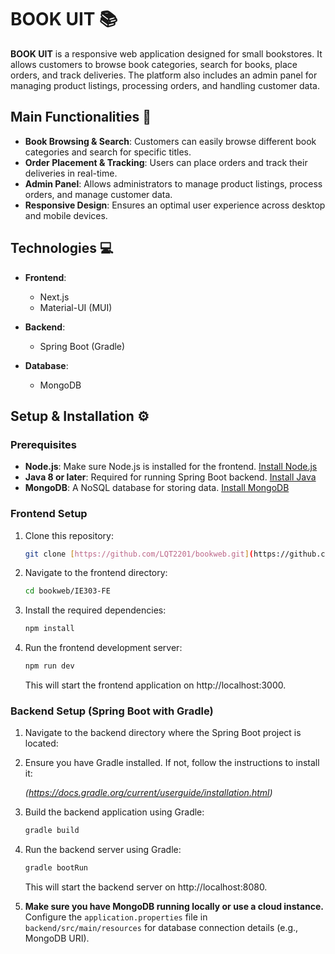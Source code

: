 # BOOK UIT 📚

**BOOK UIT** is a responsive web application designed for small bookstores. It allows customers to browse book categories, search for books, place orders, and track deliveries. The platform also includes an admin panel for managing product listings, processing orders, and handling customer data.

## Main Functionalities 🚀

-   **Book Browsing & Search**: Customers can easily browse different book categories and search for specific titles.
-   **Order Placement & Tracking**: Users can place orders and track their deliveries in real-time.
-   **Admin Panel**: Allows administrators to manage product listings, process orders, and manage customer data.
-   **Responsive Design**: Ensures an optimal user experience across desktop and mobile devices.

## Technologies 💻

-   **Frontend**:

    -   Next.js
    -   Material-UI (MUI)

-   **Backend**:

    -   Spring Boot (Gradle)

-   **Database**:

    -   MongoDB

## Setup & Installation ⚙️

### Prerequisites

-   **Node.js**: Make sure Node.js is installed for the frontend.
    [Install Node.js](https://nodejs.org/)
-   **Java 8 or later**: Required for running Spring Boot backend.
    [Install Java](https://www.oracle.com/java/technologies/javase-jdk11-downloads.html)
-   **MongoDB**: A NoSQL database for storing data.
    [Install MongoDB](https://www.mongodb.com/try/download/community)

### Frontend Setup

1.  Clone this repository:

    ```bash
    git clone [https://github.com/LQT2201/bookweb.git](https://github.com/LQT2201/bookweb.git)
    ```

2.  Navigate to the frontend directory:

    ```bash
    cd bookweb/IE303-FE
    ```

3.  Install the required dependencies:

    ```bash
    npm install
    ```

4.  Run the frontend development server:

    ```bash
    npm run dev
    ```

    This will start the frontend application on http://localhost:3000.

### Backend Setup (Spring Boot with Gradle)

1.  Navigate to the backend directory where the Spring Boot project is located:

2.  Ensure you have Gradle installed. If not, follow the instructions to install it:

    *(https://docs.gradle.org/current/userguide/installation.html)*

3.  Build the backend application using Gradle:

    ```bash
    gradle build
    ```

4.  Run the backend server using Gradle:

    ```bash
    gradle bootRun
    ```

    This will start the backend server on http://localhost:8080.

5.  **Make sure you have MongoDB running locally or use a cloud instance.** Configure the `application.properties` file in `backend/src/main/resources` for database connection details (e.g., MongoDB URI).
